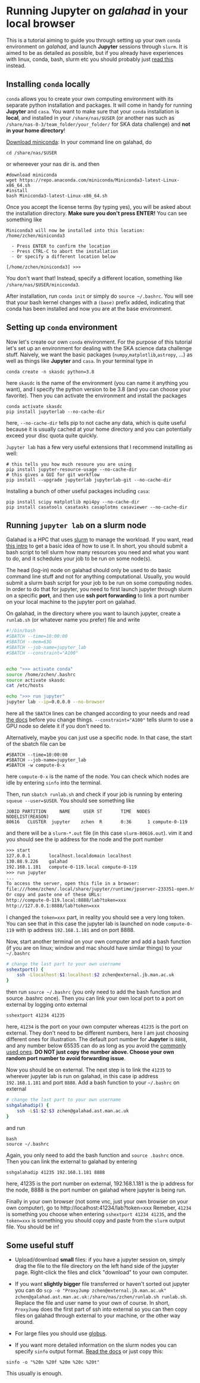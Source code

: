 # Running **Jupyter** on *galahad* in your local browser

This is a tutorial aiming to guide you through setting up your own `conda` environment on *galahad*, and launch **Jupyter** sessions through `slurm`. It is aimed to be as detailed as possible, but if you already have experiences with linux, conda, bash, slurm etc you should probably just [read this](https://nero-docs.stanford.edu/jupyter-slurm.html) instead.

## Installing `conda` locally
`conda` allows you to create your own computing environment with its separate python installation and packages. It will come in handy for running **Jupyter** and `casa`. You want to make sure that your `conda` installation is **local**, and installed in your `/share/nas/$USER` (or another nas such as `/share/nas-0-3/team_folder/your_folder/` for SKA data challenge) and **not in your home directory**!

[Download miniconda](https://docs.conda.io/en/latest/miniconda.html): In your command line on galahad, do
```console
cd /share/nas/$USER
```
or whereever your nas dir is. and then
``` console
#download miniconda
wget https://repo.anaconda.com/miniconda/Miniconda3-latest-Linux-x86_64.sh
#install
bash Miniconda3-latest-Linux-x86_64.sh
```
Once you accept the license terms (by typing yes), you will be asked about the installation directory. **Make sure you don't press ENTER!** You can see something like
```
Miniconda3 will now be installed into this location:
/home/zchen/miniconda3

  - Press ENTER to confirm the location
  - Press CTRL-C to abort the installation
  - Or specify a different location below

[/home/zchen/miniconda3] >>>
```
You don't want that! Instead, specify a different location, something like `/share/nas/$USER/miniconda3`.

After installation, run `conda init` or simply do `source ~/.bashrc`. You will see that your bash kernel changes with a `(base)` prefix added, indicating that conda has been installed and now you are at the base environment.

## Setting up `conda` environment
Now let's create our own `conda` environment. For the purpose of this tutorial let's set up an environment for dealing with the SKA science data challenge stuff. Naively, we want the basic packages (`numpy`,`matplotlib`,`astropy`, ...) as well as things like **Jupyter** and `casa`. In your terminal type in
```console
conda create -n skasdc python=3.8
```
here `skasdc` is the name of the environment (you can name it anything you want), and I specify the python version to be 3.8 (and you can choose your favorite). Then you can activate the environment and install the packages
```console
conda activate skasdc
pip install jupyterlab --no-cache-dir
```
here, `--no-cache-dir` tells pip to not cache any data, which is quite useful because it is usually cached at your home directory and you can potentially exceed your disc quota quite quickly.

`Jupyter lab` has a few very useful extensions that I recommend installing as well:
```console
# this tells you how much resoure you are using
pip install jupyter-resource-usage --no-cache-dir
# this gives a GUI for git workflow
pip install --upgrade jupyterlab jupyterlab-git --no-cache-dir
```
Installing a bunch of other useful packages including `casa`:
```console
pip install scipy matplotlib mpi4py --no-cache-dir
pip install casatools casatasks casaplotms casaviewer --no-cache-dir
```

## Running `jupyter lab` on a slurm node
Galahad is a HPC that uses [slurm](https://slurm.schedmd.com/documentation.html) to manage the workload. If you want, read [this intro](https://blog.ronin.cloud/slurm-intro/) to get a basic idea of how to use it. In short, you should submit a bash script to tell slurm how many resources you need and what you want to do, and it schedules your job to be run on some node(s).

The head (log-in) node on galahad should only be used to do basic command line stuff and not for anything computational. Usually, you would submit a slurm bash script for your job to be run on some computing nodes. In order to do that for jupyter, you need to first launch jupyter through slurm on a specific **port**, and then use **ssh port forwarding** to link a port number on your local machine to the jupyter port on galahad.

On galahad, in the directory where you want to launch jupyter, create a `runlab.sh` (or whatever name you prefer) file and write
```bash
#!/bin/bash
#SBATCH --time=10:00:00
#SBATCH --mem=63G
#SBATCH --job-name=jupyter_lab
#SBATCH --constraint="A100"


echo ">>> activate conda"
source /home/zchen/.bashrc
source activate skasdc
cat /etc/hosts

echo ">>> run jupyter"
jupyter lab --ip=0.0.0.0 --no-browser
```
here all the `SBATCH` lines can be changed according to your needs and read [the docs](https://slurm.schedmd.com/sbatch.html) before you change things. `--constraint="A100"` tells slurm to use a GPU node so delete it if you don't need to.

Alternatively, maybe you can just use a specific node. In that case, the start of the sbatch file can be
```
#SBATCH --time=10:00:00
#SBATCH --job-name=jupyter_lab
#SBATCH -w compute-0-x
```
here `compute-0-x` is the name of the node. You can check which nodes are idle by entering `sinfo` into the terminal.


Then, run `sbatch runlab.sh` and check if your job is running by entering `squeue --user=$USER`. You should see something like
```console
JOBID PARTITION     NAME     USER ST       TIME  NODES NODELIST(REASON)
80616   CLUSTER  jupyter    zchen  R       0:36      1 compute-0-119
```
and there will be a `slurm-*.out` file (in this case `slurm-80616.out`). vim it and you should see the ip address for the node and the port number
```txt
>>> start
127.0.0.1       localhost.localdomain localhost
130.88.9.226    galahad
192.168.1.181   compute-0-119.local compute-0-119
>>> run jupyter
...
To access the server, open this file in a browser:
file:///home/zchen/.local/share/jupyter/runtime/jpserver-233351-open.html
Or copy and paste one of these URLs:
http://compute-0-119.local:8888/lab?token=xxx
http://127.0.0.1:8888/lab?token=xxx
```
I changed the `token=xxx` part, in reality you should see a very long token. You can see that in this case the jupyter lab is launched on node `compute-0-119` with ip address `192.168.1.181` and on port 8888.

Now, start another terminal on your own computer and add a bash function (if you are on linux; window and mac should have similar things) to your `~/.bashrc`
```bash
# change the last part to your own username
sshextport() {
    ssh -Llocalhost:$1:localhost:$2 zchen@external.jb.man.ac.uk
}
```
then run `source ~/.bashrc` (you only need to add the bash function and source .bashrc once). Then you can link your own local port to a port on external by logging onto external
```console
sshextport 41234 41235
```
here, `41234` is the port on your own computer whereas `41235` is the port on external. They don't need to be different numbers, here I am just choosing different ones for illustration. The default port number for **Jupyter** is `8888`, and any number below 65535 can do as long as you avoid the [commonly used ones](https://www.cloudflare.com/en-gb/learning/network-layer/what-is-a-computer-port/). **DO NOT just copy the number above. Choose your own random port number to avoid forwarding issue**.

Now you should be on external. The next step is to link the `41235` to wherever jupyter lab is run on galahad, in this case ip address `192.168.1.181` and port `8888`. Add a bash function to your `~/.bashrc` on external
```bash
# change the last part to your own username
sshgalahadip() {
    ssh -L$1:$2:$3 zchen@galahad.ast.man.ac.uk
}
```
and run
```console
bash
source ~/.bashrc
```
Again, you only need to add the bash function and `source .bashrc` once. Then you can link the external to galahad by entering
```console
sshgalahadip 41235 192.168.1.181 8888
```
here, 41235 is the port number on external, 192.168.1.181 is the ip address for the node, 8888 is the port number on galahad where jupyter is being run.

Finally in your own browser (not some vnc, just your own browser on your own computer), go to http://localhost:41234/lab?token=xxx
Remeber, `41234` is something you choose when entering `sshextport 41234 41235`, and the `token=xxx` is something you should copy and paste from the `slurm` output file. You should be in!


## Some useful stuff
- Upload/download **small** files: if you have a jupyter session on, simply drag the file to the file directory on the left hand side of the jupyter page. Right-click the files and click "download" to your own computer.
- If you want **slightly bigger** file transferred or haven't sorted out jupyter you can do `scp -o "ProxyJump zchen@external.jb.man.ac.uk" zchen@galahad.ast.man.ac.uk:/share/nas/zchen/runlab.sh runlab.sh`. Replace the file and user name to your own of course. In short, `ProxyJump` does the first part of ssh into external so you can then copy files on galahad through external to your machine, or the other way around.
- For large files you should use [globus](https://www.globus.org/data-transfer).


- If you want more detailed information on the slurm nodes you can specify `sinfo` output format. [Read the docs](https://slurm.schedmd.com/sinfo.html) or just copy this:
```console
sinfo -o "%20n %20f %20m %20c %20t"
```
This usually is enough.